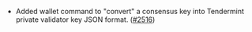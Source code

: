 - Added wallet command to "convert" a consensus key
  into Tendermint private validator key JSON format.
  ([\#2516](https://github.com/anoma/namada/pull/2516))